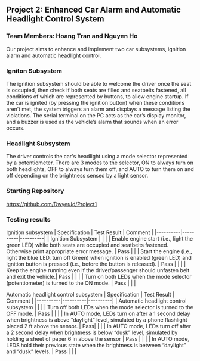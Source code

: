 ## Project 2: Enhanced Car Alarm and Automatic Headlight Control System
### Team Members: Hoang Tran and Nguyen Ho

Our project aims to enhance and implement two car subsystems, ignition alarm and automatic headlight control.

### Igniton Subsystem
The ignition subsystem should be able to welcome the driver once the seat is occupied, then check if both seats are filled and seatbelts fastened, all conditions of which are represented by buttons, to allow engine startup. If the car is ignited (by pressing the ignition button) when these conditions aren’t met, the system triggers an alarm and displays a message listing the violations. The serial terminal on the PC acts as the car’s display monitor,  and a buzzer is used as the vehicle’s alarm that sounds when an error occurs. 


### Headlight Subsystem
The driver controls the car's headlight using a mode selector represented by a potentiometer. There are 3 modes to the selector, ON to always turn on both headlights, OFF to always turn them off, and AUTO to turn them on and off depending on the brightness sensed by a light sensor. 


### Starting Repository
https://github.com/DwyerJd/Project1


### Testing results
Ignition subsystem
| Specification | Test Result | Comment |
|----------|----------|----------|
| Ignition Subsystem | | |
| Enable engine start (i.e., light the green LED) while both seats are occupied and seatbelts fastened. Otherwise print appropriate error message.    | Pass   | |
| Start the engine (i.e., light the blue LED, turn off Green) when ignition is enabled (green LED) and ignition button is pressed  (i.e., before the button is released).   | Pass   | | |
| Keep the engine running even if the driver/passenger should unfasten belt and exit the vehicle.| Pass | | |
| Turn on both LEDs when the mode selector (potentiometer) is turned to the ON mode. | Pass | | |

Automatic headlight control subsystem
| Specification | Test Result | Comment |
|----------|----------|----------|
| Automatic headlight control subsystem | | |
| Turn off both LEDs when the mode selector is turned to the OFF mode. | Pass | | | 
| In AUTO mode, LEDs turn on after a 1 second delay when brightness is above “daylight” level, simulated by a phone flashlight placed 2 ft above the sensor. | Pass| | |
| In AUTO mode, LEDs turn off after a 2 second delay when brightness is below “dusk” level, simulated by holding a sheet of paper 6 in above the sensor | Pass | | |
| In AUTO mode, LEDS hold their previous state when the brightness is between “daylight” and “dusk” levels. | Pass | | |


